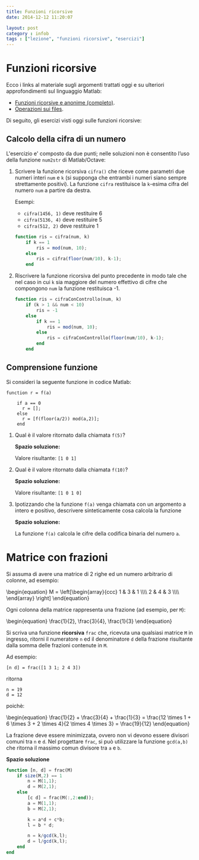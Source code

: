 ```yaml
---
title: Funzioni ricorsive
date: 2014-12-12 11:20:07

layout: post
category : infob 
tags : ["lezione", "funzioni ricorsive", "esercizi"] 
---
```


# Funzioni ricorsive
 
Ecco i links al materiale sugli argomenti trattati oggi e su ulteriori approfondimenti sul linguaggio Matlab:

* [Funzioni ricorsive e anonime (completo)](http://www.vittoriozaccaria.net/deposit/11_matlab_array_struct_funzioni.pdf).
* [Operazioni sui files](http://www.vittoriozaccaria.net/deposit/13_matlab_files.pdf).

Di seguito, gli esercizi visti oggi sulle funzioni ricorsive:



## Calcolo della cifra di un numero

L'esercizio e' composto da due punti; nelle soluzioni non è consentito l’uso della funzione `num2str` di Matlab/Octave:

1. Scrivere la funzione ricorsiva `cifra()` che riceve come parametri due numeri interi `num` e `k` (si supponga che entrambi i numeri siano sempre strettamente positivi). La funzione `cifra` restituisce la `k`-esima cifra del numero `num` a partire da destra.

   Esempi:
   
   * `cifra(1456, 1)` deve restituire 6
   * `cifra(5136, 4)` deve restituire 5
   * `cifra(512, 2)` deve restituire 1
   
    ```octave
    function ris = cifra(num, k)
        if k == 1
            ris = mod(num, 10);
        else
            ris = cifra(floor(num/10), k-1);
        end
    ```
   
2. Riscrivere la funzione ricorsiva del punto precedente in modo tale che nel caso in cui `k` sia maggiore del numero effettivo di cifre che compongono `num` la funzione restituisca -1.

    ```octave
    function ris = cifraConControllo(num, k)
        if (k > 1 && num < 10)
            ris = -1
        else
            if k == 1
                ris = mod(num, 10);
            else
                ris = cifraConControllo(floor(num/10), k-1);
            end
        end
    ```

## Comprensione funzione

Si consideri la seguente funzione in codice Matlab:

    function r = f(a)
    
        if a == 0
          r = [];
        else
          r = [f(floor(a/2)) mod(a,2)];
        end

1. Qual è il valore ritornato dalla chiamata `f(5)`?

    **Spazio soluzione:**
    
    Valore risultante: `[1 0 1]`

2. Qual è il valore ritornato dalla chiamata `f(10)`?

    **Spazio soluzione:**
    
    Valore risultante: `[1 0 1 0]`


3. Ipotizzando che la funzione `f(a)` venga chiamata con un argomento a intero e positivo, descrivere sinteticamente cosa calcola la funzione

    **Spazio soluzione:**

    La funzione `f(a)` calcola le cifre della codifica binaria del numero `a`. 


# Matrice con frazioni

Si assuma di avere una matrice di 2 righe ed un numero arbitrario di colonne, ad esempio:

<div> \begin{equation} M = \left[\begin{array}{ccc} 1 & 3 & 1  \\\\ 2 & 4 & 3  \\\\ \end{array} \right] \end{equation} </div>

Ogni colonna della matrice rappresenta una frazione (ad esempio, per `M`): 

<div> \begin{equation} \frac{1}{2}, \frac{3}{4}, \frac{1}{3} \end{equation} </div>

Si scriva una funzione __ricorsiva__ `frac` che, ricevuta una qualsiasi matrice `M` in ingresso, ritorni il numeratore `n` ed il denominatore `d` della frazione risultante dalla somma delle frazioni contenute in `M`. 

Ad esempio:

    [n d] = frac([1 3 1; 2 4 3])

ritorna

    n = 19
    d = 12

poichè:

<div> \begin{equation} \frac{1}{2} + \frac{3}{4} + \frac{1}{3} = \frac{12 \times 1 + 6 \times 3 + 2 \times 4}{2 \times 4 \times 3} = \frac{19}{12} \end{equation} </div>


La frazione deve essere minimizzata, ovvero non vi devono essere divisori comuni tra `n` e `d`. Nel progettare `frac`, si può utilizzare la funzione `gcd(a,b)` che ritorna il massimo comun divisore tra `a` e `b`.

__Spazio soluzione__

```octave
function [n, d] = frac(M)
    if size(M,2) == 1
        n = M(1,1);
        d = M(2,1);
    else 
        [c d] = frac(M(:,2:end));
        a = M(1,1);
        b = M(2,1);

        k = a*d + c*b;
        l = b * d;

        n = k/gcd(k,l);
        d = l/gcd(k,l);
    end
end
```


